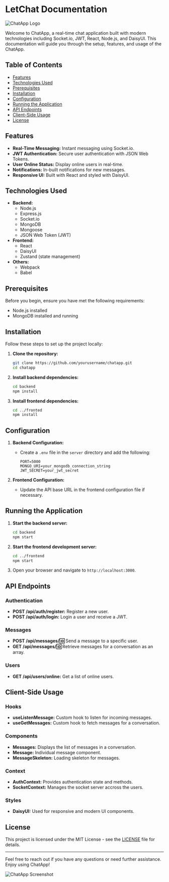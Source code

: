 # LetChat Documentation

![ChatApp Logo](#) <!-- Add the link to your image here -->

Welcome to ChatApp, a real-time chat application built with modern technologies including Socket.io, JWT, React, Node.js, and DaisyUI. This documentation will guide you through the setup, features, and usage of the ChatApp.

## Table of Contents
- [Features](#features)
- [Technologies Used](#technologies-used)
- [Prerequisites](#prerequisites)
- [Installation](#installation)
- [Configuration](#configuration)
- [Running the Application](#running-the-application)
- [API Endpoints](#api-endpoints)
- [Client-Side Usage](#client-side-usage)
- [License](#license)

## Features
- **Real-Time Messaging:** Instant messaging using Socket.io.
- **JWT Authentication:** Secure user authentication with JSON Web Tokens.
- **User Online Status:** Display online users in real-time.
- **Notifications:** In-built notifications for new messages.
- **Responsive UI:** Built with React and styled with DaisyUI.

## Technologies Used
- **Backend:**
  - Node.js
  - Express.js
  - Socket.io
  - MongoDB
  - Mongoose
  - JSON Web Token (JWT)
- **Frontend:**
  - React
  - DaisyUI
  - Zustand (state management)
- **Others:**
  - Webpack
  - Babel

## Prerequisites
Before you begin, ensure you have met the following requirements:
- Node.js installed
- MongoDB installed and running

## Installation
Follow these steps to set up the project locally:

1. **Clone the repository:**
   ```bash
   git clone https://github.com/yourusername/chatapp.git
   cd chatapp
   ```

2. **Install backend dependencies:**
   ```bash
   cd backend
   npm install
   ```

3. **Install frontend dependencies:**
   ```bash
   cd ../fronted
   npm install
   ```

## Configuration
1. **Backend Configuration:**
   - Create a `.env` file in the `server` directory and add the following:
     ```env
     PORT=5000
     MONGO_URI=your_mongodb_connection_string
     JWT_SECRET=your_jwt_secret
     ```

2. **Frontend Configuration:**
   - Update the API base URL in the frontend configuration file if necessary.

## Running the Application
1. **Start the backend server:**
   ```bash
   cd backend
   npm start
   ```

2. **Start the frontend development server:**
   ```bash
   cd ../frontend
   npm start
   ```

3. Open your browser and navigate to `http://localhost:3000`.

## API Endpoints
### Authentication
- **POST /api/auth/register:** Register a new user.
- **POST /api/auth/login:** Login a user and receive a JWT.

### Messages
- **POST /api/messages/:id:** Send a message to a specific user.
- **GET /api/messages/:id:** Retrieve messages for a conversation as an array.

### Users
- **GET /api/users/online:** Get a list of online users.

## Client-Side Usage
### Hooks
- **useListenMessage:** Custom hook to listen for incoming messages.
- **useGetMessages:** Custom hook to fetch messages for a conversation.

### Components
- **Messages:** Displays the list of messages in a conversation.
- **Message:** Individual message component.
- **MessageSkeleton:** Loading skeleton for messages.

### Context
- **AuthContext:** Provides authentication state and methods.
- **SocketContext:** Manages the socket server accross the users.

### Styles
- **DaisyUI:** Used for responsive and modern UI components.

## License
This project is licensed under the MIT License - see the [LICENSE](LICENSE) file for details.

---

Feel free to reach out if you have any questions or need further assistance. Enjoy using ChatApp!

![ChatApp Screenshot](#) <!-- Add the link to your site or a screenshot of the site here -->
